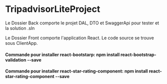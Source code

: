 # TripadvisorLiteProject

Le Dossier Back comporte le projet DAL, DTO et SwaggerApi pour tester et la solution .sln

Le Dossier Front comporte l'application React. Le code source se trouve sous ClientApp.

#### Commande pour installer react-bootstarp: npm install react-bootstrap-validation --save
#### Commande pour installer react-star-rating-component: npm install react-star-rating-component --save
